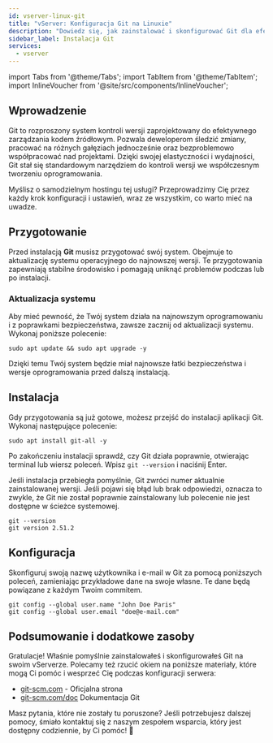 ```yaml
---
id: vserver-linux-git
title: "vServer: Konfiguracja Git na Linuxie"
description: "Dowiedz się, jak zainstalować i skonfigurować Git dla efektywnej kontroli wersji i płynnej współpracy w Twoich projektach → Sprawdź teraz"
sidebar_label: Instalacja Git
services:
  - vserver
---
```


import Tabs from '@theme/Tabs';
import TabItem from '@theme/TabItem';
import InlineVoucher from '@site/src/components/InlineVoucher';

## Wprowadzenie

Git to rozproszony system kontroli wersji zaprojektowany do efektywnego zarządzania kodem źródłowym. Pozwala deweloperom śledzić zmiany, pracować na różnych gałęziach jednocześnie oraz bezproblemowo współpracować nad projektami. Dzięki swojej elastyczności i wydajności, Git stał się standardowym narzędziem do kontroli wersji we współczesnym tworzeniu oprogramowania.

Myślisz o samodzielnym hostingu tej usługi? Przeprowadzimy Cię przez każdy krok konfiguracji i ustawień, wraz ze wszystkim, co warto mieć na uwadze.

<InlineVoucher />

## Przygotowanie

Przed instalacją **Git** musisz przygotować swój system. Obejmuje to aktualizację systemu operacyjnego do najnowszej wersji. Te przygotowania zapewniają stabilne środowisko i pomagają uniknąć problemów podczas lub po instalacji.

### Aktualizacja systemu
Aby mieć pewność, że Twój system działa na najnowszym oprogramowaniu i z poprawkami bezpieczeństwa, zawsze zacznij od aktualizacji systemu. Wykonaj poniższe polecenie:

```
sudo apt update && sudo apt upgrade -y
```
Dzięki temu Twój system będzie miał najnowsze łatki bezpieczeństwa i wersje oprogramowania przed dalszą instalacją.

## Instalacja

Gdy przygotowania są już gotowe, możesz przejść do instalacji aplikacji Git. Wykonaj następujące polecenie:

```console
sudo apt install git-all -y
```

Po zakończeniu instalacji sprawdź, czy Git działa poprawnie, otwierając terminal lub wiersz poleceń. Wpisz `git --version` i naciśnij Enter.

Jeśli instalacja przebiegła pomyślnie, Git zwróci numer aktualnie zainstalowanej wersji. Jeśli pojawi się błąd lub brak odpowiedzi, oznacza to zwykle, że Git nie został poprawnie zainstalowany lub polecenie nie jest dostępne w ścieżce systemowej.

```
git --version
git version 2.51.2
```

## Konfiguracja

Skonfiguruj swoją nazwę użytkownika i e-mail w Git za pomocą poniższych poleceń, zamieniając przykładowe dane na swoje własne. Te dane będą powiązane z każdym Twoim commitem.

```
git config --global user.name "John Doe Paris"
git config --global user.email "doe@e-mail.com"
```

## Podsumowanie i dodatkowe zasoby

Gratulacje! Właśnie pomyślnie zainstalowałeś i skonfigurowałeś Git na swoim vServerze. Polecamy też rzucić okiem na poniższe materiały, które mogą Ci pomóc i wesprzeć Cię podczas konfiguracji serwera:

- [git-scm.com](https://git-scm.com/) - Oficjalna strona
- [git-scm.com/doc](https://git-scm.com/doc) Dokumentacja Git

Masz pytania, które nie zostały tu poruszone? Jeśli potrzebujesz dalszej pomocy, śmiało kontaktuj się z naszym zespołem wsparcia, który jest dostępny codziennie, by Ci pomóc! 🙂

<InlineVoucher />